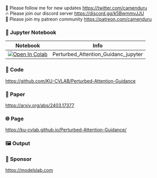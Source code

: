 🐣 Please follow me for new updates https://twitter.com/camenduru <br />
🔥 Please join our discord server https://discord.gg/k5BwmmvJJU <br />
🥳 Please join my patreon community https://patreon.com/camenduru <br />

### 🍊 Jupyter Notebook

| Notebook | Info
| --- | --- |
[![Open In Colab](https://colab.research.google.com/assets/colab-badge.svg)](https://colab.research.google.com/github/camenduru/Perturbed-Attention-Guidanc-jupyter/blob/main/Perturbed_Attention_Guidanc_jupyter.ipynb) | Perturbed_Attention_Guidanc_jupyter

### 🧬 Code
https://github.com/KU-CVLAB/Perturbed-Attention-Guidance

### 📄 Paper
https://arxiv.org/abs/2403.17377

### 🌐 Page
https://ku-cvlab.github.io/Perturbed-Attention-Guidance/

### 🖼 Output


### 🏢 Sponsor
https://modelslab.com
